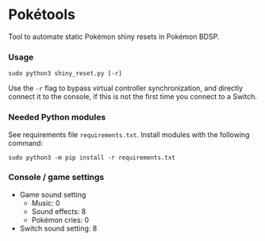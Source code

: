 # Pokétools
Tool to automate static Pokémon shiny resets in Pokémon BDSP.

### Usage
```shell
sudo python3 shiny_reset.py [-r]
```

Use the `-r` flag to bypass virtual controller synchronization,
and directly connect it to the console,
if this is not the first time you connect to a Switch.

### Needed Python modules
See requirements file `requirements.txt`.
Install modules with the following command:
```
sudo python3 -m pip install -r requirements.txt
```


### Console / game settings
- Game sound setting
  - Music: 0
  - Sound effects: 8
  - Pokémon cries: 0
- Switch sound setting: 8
